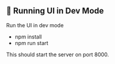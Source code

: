 ## 🚀 Running UI in Dev Mode

Run the UI in dev mode

- npm install
- npm run start

This should start the server on port 8000.
